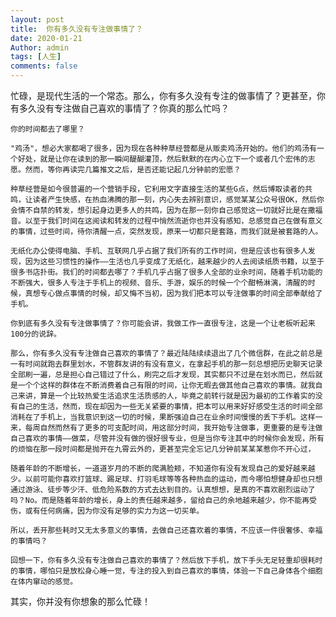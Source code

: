 ```yaml
---
layout: post
title:  你有多久没有专注做事情了？
date: 2020-01-21
Author: admin
tags: [人生]
comments: false
---
```


忙碌，是现代生活的一个常态。那么，你有多久没有专注的做事情了？更甚至，你有多久没有专注做自己喜欢的事情了？你真的那么忙吗？

    你的时间都去了哪里？

    "鸡汤"，想必大家都喝了很多，因为现在各种种草经营都是从贩卖鸡汤开始的。他们的鸡汤有一个好处，就是让你在读到的那一瞬间醍醐灌顶，然后默默的在内心立下一个或者几个宏伟的志愿。然而，等你再读完几篇推文之后，是否还能记起几分钟前的宏愿？

    种草经营是如今很普遍的一个营销手段，它利用文字直接生活的某些G点，然后博取读者的共鸣，让读者产生快感，在热血沸腾的那一刻，内心失去辨别意识，感觉某某公众号很OK，然后你会情不自禁的转发，想引起身边更多人的共鸣，因为在那一刻你自己感觉这一切就好比是在撒福音。以至于我们时间在这阅读和转发的过程中悄然流逝你也并没有感知，总感觉自己在做有意义的事情，过些时间，待你清醒一点，突然发现，原来一切都只是套路，而我们就是被套路的人。

    无纸化办公使得电脑、手机、互联网几乎占据了我们所有的工作时间，但是应该也有很多人发现，因为这些习惯性的操作——生活也几乎变成了无纸化，越来越少的人去阅读纸质书籍，以至于很多书店扑街。我们的时间都去哪了？手机几乎占据了很多人全部的业余时间，随着手机功能的不断强大，很多人专注于手机上的视频、音乐、手游，娱乐的时候一个个酣畅淋漓，清醒的时候，真想专心做点事情的时候，却又悔不当初，因为我们把本可以专注做事的时间全部奉献给了手机。

    你到底有多久没有专注做事情了？你可能会讲，我做工作一直很专注，这是一个让老板听起来100分的说辞。

    那么，你有多久没有专注做自己喜欢的事情了？最近陆陆续续退出了几个微信群，在此之前总是一有时间就跑去群里划水，不管群友讲的有没有意义，在拿起手机的那一刻总想把历史聊天记录全部刷一遍，总是担心自己错过了什么，刷完之后才发现，其实都只不过是在划水而已，然后就是一个个这样的群体在不断消费着自己有限的时间，让你无暇去做其他自己喜欢的事情。就我自己来讲，算是一个比较热爱生活追求生活质感的人，毕竟之前转行就是因为最初的工作着实的没有自己的生活，然而，现在却因为一些无关紧要的事情，把本可以用来好好感受生活的时间全部消耗在了手机上，当我意识到这一切的时候，果断强迫自己在业余时间慢慢的丢下手机。这样一来，每周自然而然有了更多的可支配时间，用这部分时间，我开始专注做事，更重要的是专注做自己喜欢的事情——做菜，尽管并没有做的很好很专业，但是当你专注其中的时候你会发现，所有的烦恼在那一段时间都是抛开在九霄云外的，更甚至完全忘记几分钟前某某某惹你不开心过，

    随着年龄的不断增长，一道道岁月的不断的爬满脸颊，不知道你有没有发现自己的爱好越来越少。以前可能你喜欢打篮球、踢足球、打羽毛球等等各种热血的运动，而今哪怕想健身却也只想通过游泳、徒步等少汗、低危险系数的方式去达到目的。认真想想，是真的不喜欢剧烈运动了吗？No。而是随着年龄的增长，身上的责任越来越多，留给自己的余地越来越少，你不能再受伤，或有任何病痛，因为你没有足够的实力为这一切买单。

    所以，丢开那些耗时又无太多意义的事情，去做自己还喜欢着的事情，不应该一件很奢侈、幸福的事情吗？

    回想一下，你有多久没有专注做自己喜欢的事情了？然后放下手机，放下手头无足轻重却很耗时的事情，哪怕只是放松身心睡一觉，专注的投入到自己喜欢的事情，体验一下自己身体各个细胞在体内窜动的感觉。

其实，你并没有你想象的那么忙碌！